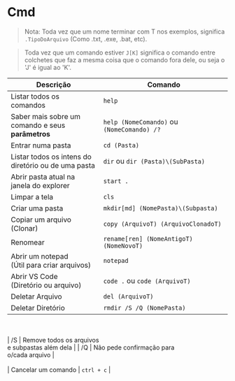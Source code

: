 # Cmd

> Nota: Toda vez que um nome terminar com T nos exemplos, significa `.TipoDoArquivo` (Como .txt, .exe, .bat, etc).

> Toda vez que um comando estiver `J[K]` significa o comando entre colchetes que faz a mesma coisa que o comando fora dele, ou seja o 'J' é igual ao 'K'.

| Descrição | Comando |
| --- | --- |
| Listar todos os<br>comandos | `help` |
| Saber mais sobre um<br> comando e seus **parâmetros** | `help (NomeComando)` ou `(NomeComando) /?` |
| Entrar numa pasta  | `cd (Pasta)` |
| Listar todos os intens do<br> diretório ou de uma pasta | `dir` ou `dir (Pasta)\(SubPasta)` |
| Abrir pasta atual na<br> janela do explorer | `start .` |
| Limpar a tela | `cls` |
| Criar uma pasta | `mkdir[md] (NomePasta)\(Subpasta)` |
| Copiar um arquivo <br>(Clonar) | `copy (ArquivoT) (ArquivoClonadoT)` |
| Renomear | `rename[ren] (NomeAntigoT) (NomeNovoT)` |
| Abrir um notepad<br>(Útil para criar arquivos) | `notepad` |
| Abrir VS Code<br>(Diretório ou arquivo) | `code .` ou `code (ArquivoT)` |
| Deletar Arquivo | `del (ArquivoT)` |
| Deletar Diretório | `rmdir /S /Q (NomePasta)` |
<br><br>
| /S | Remove todos os arquivos<br> e subpastas além dela |
| /Q | Não pede confirmação para<br> o/cada arquivo |
<br><br>
| Cancelar um comando | `ctrl + c` |
